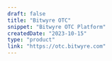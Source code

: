 ```yaml
---
draft: false
title: "Bitwyre OTC"
snippet: "Bitwyre OTC Platform"
createdDate: "2023-10-15"
type: "product"
link: "https://otc.bitwyre.com"
---
```

